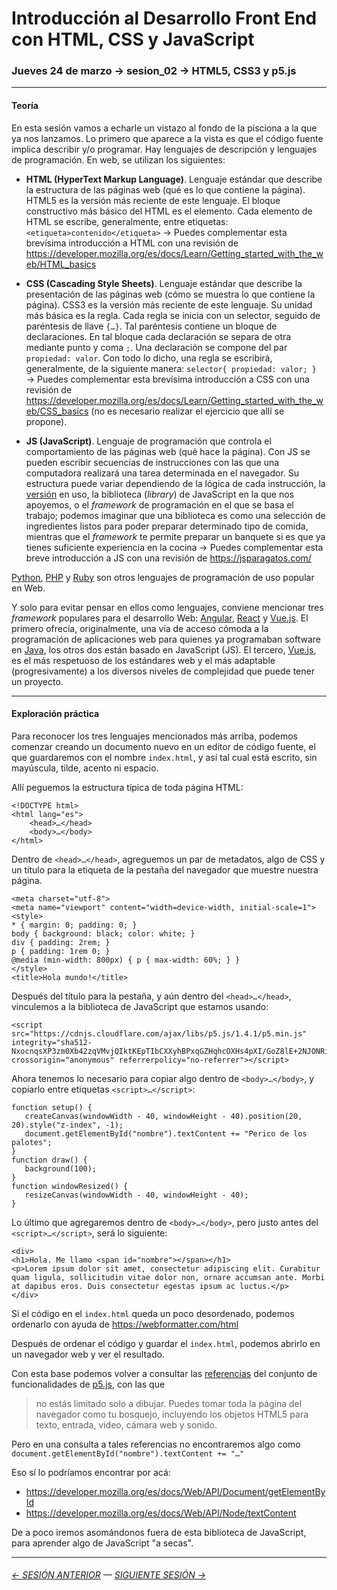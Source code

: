 # Introducción al Desarrollo Front End con HTML, CSS y JavaScript

### Jueves 24 de marzo → sesion_02 → HTML5, CSS3 y p5.js

- - - - - - - - 

#### Teoría

En esta sesión vamos a echarle un vistazo al fondo de la pisciona a la que ya nos lanzamos. Lo primero que aparece a la vista es que el código fuente implica describir y/o programar. Hay lenguajes de descripción y lenguajes de programación. En web, se utilizan los siguientes:

- **HTML (HyperText Markup Language)**. Lenguaje estándar que describe la estructura de las páginas web (qué es lo que contiene la página). HTML5 es la versión más reciente de este lenguaje. El bloque constructivo más básico del HTML es el elemento. Cada elemento de HTML se escribe, generalmente, entre etiquetas: `<etiqueta>contenido</etiqueta>` → Puedes complementar esta brevísima introducción a HTML con una revisión de https://developer.mozilla.org/es/docs/Learn/Getting_started_with_the_web/HTML_basics

- **CSS (Cascading Style Sheets)**. Lenguaje estándar que describe la presentación de las páginas web (cómo se muestra lo que contiene la página). CSS3 es la versión más reciente de este lenguaje. Su unidad más básica es la regla. Cada regla se inicia con un selector, seguido de paréntesis de llave `{…}`. Tal paréntesis contiene un bloque de declaraciones. En tal bloque cada declaración se separa de otra mediante punto y coma `;`. Una declaración se compone del par `propiedad: valor`. Con todo lo dicho, una regla se escribirá, generalmente, de la siguiente manera: `selector{ propiedad: valor; }` → Puedes complementar esta brevísima introducción a CSS con una revisión de https://developer.mozilla.org/es/docs/Learn/Getting_started_with_the_web/CSS_basics (no es necesario realizar el ejercicio que allí se propone).

- **JS (JavaScript)**. Lenguaje de programación que controla el comportamiento de las páginas web (qué hace la página). Con JS se pueden escribir secuencias de instrucciones con las que una computadora realizará una tarea determinada en el navegador. Su estructura puede variar dependiendo de la lógica de cada instrucción, la [versión](https://www.w3schools.com/js/js_versions.asp) en uso, la biblioteca (*library*) de JavaScript en la que nos apoyemos, o el *framework* de programación en el que se basa el trabajo; podemos imaginar que una biblioteca es como una selección de ingredientes listos para poder preparar determinado tipo de comida, mientras que el *framework* te permite preparar un banquete si es que ya tienes suficiente experiencia en la cocina → Puedes complementar esta breve introducción a JS con una revisión de https://jsparagatos.com/

[Python](https://www.python.org/), [PHP](https://www.php.net/) y [Ruby](https://www.ruby-lang.org/es/) son otros lenguajes de programación de uso popular en Web.

Y solo para evitar pensar en ellos como lenguajes, conviene mencionar tres *framework* populares para el desarrollo Web: [Angular](https://angular.io/), [React](https://es.reactjs.org/) y [Vue.js](https://v3.vuejs.org/). El primero ofrecía, originalmente, una vía de acceso cómoda a la programación de aplicaciones web para quienes ya programaban software en [Java](https://es.wikipedia.org/wiki/Plataforma_Java), los otros dos están basado en JavaScript (JS). El tercero, [Vue.js](https://v3.vuejs.org/), es el más respetuoso de los estándares web y el más adaptable (progresivamente) a los diversos niveles de complejidad que puede tener un proyecto.

- - - - - - - - - - - - - - 

#### Exploración práctica

Para reconocer los tres lenguajes mencionados más arriba, podemos comenzar creando un documento nuevo en un editor de código fuente, el que guardaremos con el nombre `index.html`, y así tal cual está escrito, sin mayúscula, tilde, acento ni espacio.

Allí peguemos la estructura típica de toda página HTML: 

```
<!DOCTYPE html>
<html lang="es">
    <head>…</head>
    <body>…</body>
</html>
```

Dentro de `<head>…</head>`, agreguemos un par de metadatos, algo de CSS y un título para la etiqueta de la pestaña del navegador que muestre nuestra página.

```
<meta charset="utf-8">
<meta name="viewport" content="width=device-width, initial-scale=1">
<style>
* { margin: 0; padding: 0; }
body { background: black; color: white; }
div { padding: 2rem; }
p { padding: 1rem 0; }
@media (min-width: 800px) { p { max-width: 60%; } }
</style>
<title>Hola mundo!</title>
```

Después del título para la pestaña, y aún dentro del `<head>…</head>`, vinculemos a la biblioteca de JavaScript que estamos usando:

```
<script src="https://cdnjs.cloudflare.com/ajax/libs/p5.js/1.4.1/p5.min.js" integrity="sha512-NxocnqsXP3zm0Xb42zqVMvjQIktKEpTIbCXXyhBPxqGZHqhcOXHs4pXI/GoZ8lE+2NJONRifuBpi9DxC58L0Lw==" crossorigin="anonymous" referrerpolicy="no-referrer"></script>
```

Ahora tenemos lo necesario para copiar algo dentro de `<body>…</body>`, y copiarlo entre etiquetas `<script>…</script>`:

```
function setup() {
   createCanvas(windowWidth - 40, windowHeight - 40).position(20, 20).style("z-index", -1);
   document.getElementById("nombre").textContent += "Perico de los palotes";
}
function draw() {
   background(100);
}
function windowResized() { 
   resizeCanvas(windowWidth - 40, windowHeight - 40);
} 
```

Lo último que agregaremos dentro de `<body>…</body>`, pero justo antes del `<script>…</script>`, será lo siguiente:

```
<div>
<h1>Hola. Me llamo <span id="nombre"></span></h1>
<p>Lorem ipsum dolor sit amet, consectetur adipiscing elit. Curabitur quam ligula, sollicitudin vitae dolor non, ornare accumsan ante. Morbi at dapibus eros. Duis consectetur egestas ipsum ac luctus.</p>
</div>
```

Si el código en el `index.html` queda un poco desordenado, podemos ordenarlo con ayuda de https://webformatter.com/html

Después de ordenar el código y guardar el `index.html`, podemos abrirlo en un navegador web y ver el resultado.

Con esta base podemos volver a consultar las [referencias](https://p5js.org/es/reference/) del conjunto de funcionalidades de [p5.js](https://p5js.org/es/), con las que

> no estás limitado solo a dibujar. Puedes tomar toda la página del navegador como tu bosquejo, incluyendo los objetos HTML5 para texto, entrada, video, cámara web y sonido.

Pero en una consulta a tales referencias no encontraremos algo como `document.getElementById("nombre").textContent += "…"`

Eso sí lo podríamos encontrar por acá: 

- https://developer.mozilla.org/es/docs/Web/API/Document/getElementById
- https://developer.mozilla.org/es/docs/Web/API/Node/textContent

De a poco iremos asomándonos fuera de esta biblioteca de JavaScript, para aprender algo de JavaScript "a secas".

- - - - - - - 

###### [← SESIÓN ANTERIOR](https://github.com/profesorfaco/front-end/tree/main/sesion_01) — [SIGUIENTE SESIÓN →](https://github.com/profesorfaco/front-end/tree/main/sesion_03)

